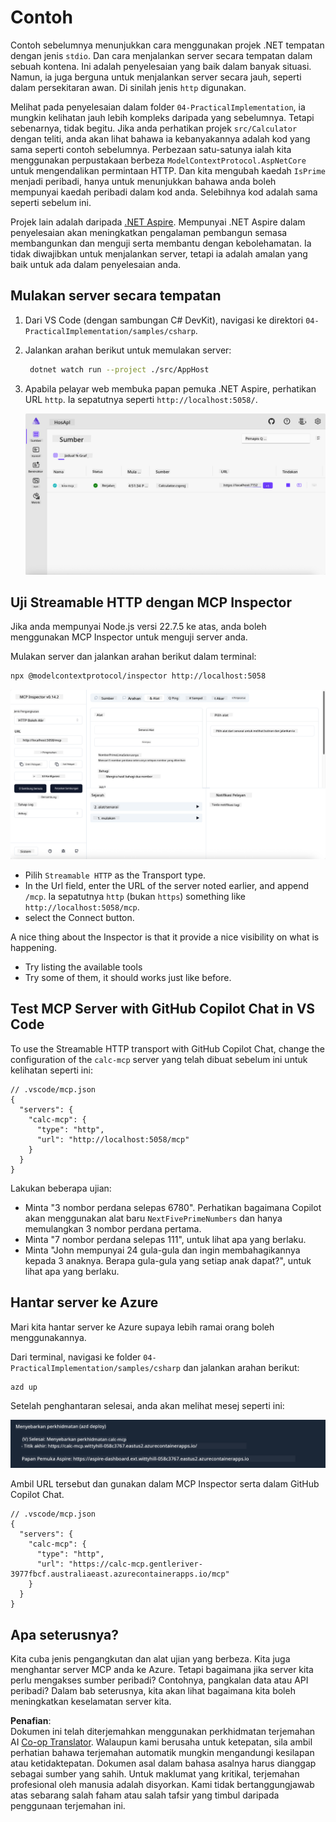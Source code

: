 <!--
CO_OP_TRANSLATOR_METADATA:
{
  "original_hash": "0bc7bd48f55f1565f1d95ccb2c16f728",
  "translation_date": "2025-06-18T07:52:07+00:00",
  "source_file": "04-PracticalImplementation/samples/csharp/README.md",
  "language_code": "ms"
}
-->
# Contoh

Contoh sebelumnya menunjukkan cara menggunakan projek .NET tempatan dengan jenis `stdio`. Dan cara menjalankan server secara tempatan dalam sebuah kontena. Ini adalah penyelesaian yang baik dalam banyak situasi. Namun, ia juga berguna untuk menjalankan server secara jauh, seperti dalam persekitaran awan. Di sinilah jenis `http` digunakan.

Melihat pada penyelesaian dalam folder `04-PracticalImplementation`, ia mungkin kelihatan jauh lebih kompleks daripada yang sebelumnya. Tetapi sebenarnya, tidak begitu. Jika anda perhatikan projek `src/Calculator` dengan teliti, anda akan lihat bahawa ia kebanyakannya adalah kod yang sama seperti contoh sebelumnya. Perbezaan satu-satunya ialah kita menggunakan perpustakaan berbeza `ModelContextProtocol.AspNetCore` untuk mengendalikan permintaan HTTP. Dan kita mengubah kaedah `IsPrime` menjadi peribadi, hanya untuk menunjukkan bahawa anda boleh mempunyai kaedah peribadi dalam kod anda. Selebihnya kod adalah sama seperti sebelum ini.

Projek lain adalah daripada [.NET Aspire](https://learn.microsoft.com/dotnet/aspire/get-started/aspire-overview). Mempunyai .NET Aspire dalam penyelesaian akan meningkatkan pengalaman pembangun semasa membangunkan dan menguji serta membantu dengan kebolehamatan. Ia tidak diwajibkan untuk menjalankan server, tetapi ia adalah amalan yang baik untuk ada dalam penyelesaian anda.

## Mulakan server secara tempatan

1. Dari VS Code (dengan sambungan C# DevKit), navigasi ke direktori `04-PracticalImplementation/samples/csharp`.
1. Jalankan arahan berikut untuk memulakan server:

   ```bash
    dotnet watch run --project ./src/AppHost
   ```

1. Apabila pelayar web membuka papan pemuka .NET Aspire, perhatikan URL `http`. Ia sepatutnya seperti `http://localhost:5058/`.

   ![Papan Pemuka .NET Aspire](../../../../../translated_images/dotnet-aspire-dashboard.0a7095710e9301e90df2efd867e1b675b3b9bc2ccd7feb1ebddc0751522bc37c.ms.png)

## Uji Streamable HTTP dengan MCP Inspector

Jika anda mempunyai Node.js versi 22.7.5 ke atas, anda boleh menggunakan MCP Inspector untuk menguji server anda.

Mulakan server dan jalankan arahan berikut dalam terminal:

```bash
npx @modelcontextprotocol/inspector http://localhost:5058
```

![MCP Inspector](../../../../../translated_images/mcp-inspector.c223422b9b494fb4a518a3b3911b3e708e6a5715069470f9163ee2ee8d5f1ba9.ms.png)

- Pilih `Streamable HTTP` as the Transport type.
- In the Url field, enter the URL of the server noted earlier, and append `/mcp`. Ia sepatutnya `http` (bukan `https`) something like `http://localhost:5058/mcp`.
- select the Connect button.

A nice thing about the Inspector is that it provide a nice visibility on what is happening.

- Try listing the available tools
- Try some of them, it should works just like before.

## Test MCP Server with GitHub Copilot Chat in VS Code

To use the Streamable HTTP transport with GitHub Copilot Chat, change the configuration of the `calc-mcp` server yang telah dibuat sebelum ini untuk kelihatan seperti ini:

```jsonc
// .vscode/mcp.json
{
  "servers": {
    "calc-mcp": {
      "type": "http",
      "url": "http://localhost:5058/mcp"
    }
  }
}
```

Lakukan beberapa ujian:

- Minta "3 nombor perdana selepas 6780". Perhatikan bagaimana Copilot akan menggunakan alat baru `NextFivePrimeNumbers` dan hanya memulangkan 3 nombor perdana pertama.
- Minta "7 nombor perdana selepas 111", untuk lihat apa yang berlaku.
- Minta "John mempunyai 24 gula-gula dan ingin membahagikannya kepada 3 anaknya. Berapa gula-gula yang setiap anak dapat?", untuk lihat apa yang berlaku.

## Hantar server ke Azure

Mari kita hantar server ke Azure supaya lebih ramai orang boleh menggunakannya.

Dari terminal, navigasi ke folder `04-PracticalImplementation/samples/csharp` dan jalankan arahan berikut:

```bash
azd up
```

Setelah penghantaran selesai, anda akan melihat mesej seperti ini:

![Kejayaan penghantaran Azd](../../../../../translated_images/azd-deployment-success.bd42940493f1b834a5ce6251a6f88966546009b350df59d0cc4a8caabe94a4f1.ms.png)

Ambil URL tersebut dan gunakan dalam MCP Inspector serta dalam GitHub Copilot Chat.

```jsonc
// .vscode/mcp.json
{
  "servers": {
    "calc-mcp": {
      "type": "http",
      "url": "https://calc-mcp.gentleriver-3977fbcf.australiaeast.azurecontainerapps.io/mcp"
    }
  }
}
```

## Apa seterusnya?

Kita cuba jenis pengangkutan dan alat ujian yang berbeza. Kita juga menghantar server MCP anda ke Azure. Tetapi bagaimana jika server kita perlu mengakses sumber peribadi? Contohnya, pangkalan data atau API peribadi? Dalam bab seterusnya, kita akan lihat bagaimana kita boleh meningkatkan keselamatan server kita.

**Penafian**:  
Dokumen ini telah diterjemahkan menggunakan perkhidmatan terjemahan AI [Co-op Translator](https://github.com/Azure/co-op-translator). Walaupun kami berusaha untuk ketepatan, sila ambil perhatian bahawa terjemahan automatik mungkin mengandungi kesilapan atau ketidaktepatan. Dokumen asal dalam bahasa asalnya harus dianggap sebagai sumber yang sahih. Untuk maklumat yang kritikal, terjemahan profesional oleh manusia adalah disyorkan. Kami tidak bertanggungjawab atas sebarang salah faham atau salah tafsir yang timbul daripada penggunaan terjemahan ini.